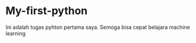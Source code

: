 # My-first-python
Ini adalah tugas pyhton pertama saya. Semoga bisa cepat belajara machine learning
